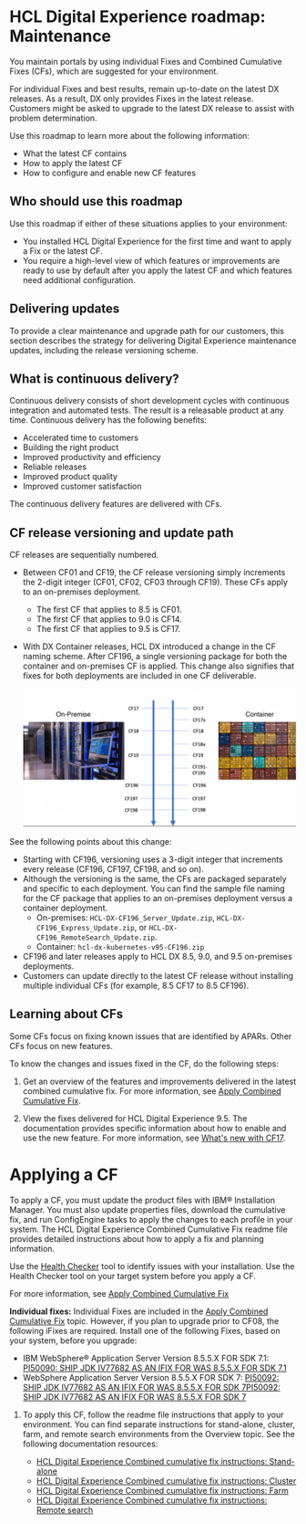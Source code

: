 # HCL Digital Experience roadmap: Maintenance

You maintain portals by using individual Fixes and Combined Cumulative Fixes (CFs), which are suggested for your environment.

For individual Fixes and best results, remain up-to-date on the latest DX releases. As a result, DX only provides Fixes in the latest release. Customers might be asked to upgrade to the latest DX release to assist with problem determination.

Use this roadmap to learn more about the following information:

-   What the latest CF contains
-   How to apply the latest CF
-   How to configure and enable new CF features


## Who should use this roadmap

Use this roadmap if either of these situations applies to your environment:

-   You installed HCL Digital Experience for the first time and want to apply a Fix or the latest CF.
-   You require a high-level view of which features or improvements are ready to use by default after you apply the latest CF and which features need additional configuration.

## Delivering updates

To provide a clear maintenance and upgrade path for our customers, this section describes the strategy for delivering Digital Experience maintenance updates, including the release versioning scheme.

## What is continuous delivery?

Continuous delivery consists of short development cycles with continuous integration and automated tests. The result is a releasable product at any time. Continuous delivery has the following benefits:

-   Accelerated time to customers
-   Building the right product
-   Improved productivity and efficiency
-   Reliable releases
-   Improved product quality
-   Improved customer satisfaction

The continuous delivery features are delivered with CFs.

## CF release versioning and update path

CF releases are sequentially numbered.

-   Between CF01 and CF19, the CF release versioning simply increments the 2-digit integer (CF01, CF02, CF03 through CF19). These CFs apply to an on-premises deployment.
    -   The first CF that applies to 8.5 is CF01.
    -   The first CF that applies to 9.0 is CF14.
    -   The first CF that applies to 9.5 is CF17.
-   With DX Container releases, HCL DX introduced a change in the CF naming scheme. After CF196, a single versioning package for both the container and on-premises CF is applied. This change also signifies that fixes for both deployments are included in one CF deliverable. <!-- What does "single versioning" mean? -->

    ![CF versioning for on-premises and container deployments](../rm_install_deployment/rm_advanced_cfg/_img/rm_cf_onprem_container.png)

See the following points about this change:

-   Starting with CF196, versioning uses a 3-digit integer that increments every release (CF196, CF197, CF198, and so on).
-   Although the versioning is the same, the CFs are packaged separately and specific to each deployment. You can find the sample file naming for the CF package that applies to an on-premises deployment versus a container deployment.
    -   On-premises: `HCL-DX-CF196_Server_Update.zip`, `HCL-DX-CF196_Express_Update.zip`, or `HCL-DX-CF196_RemoteSearch_Update.zip`.
    -   Container: `hcl-dx-kubernetes-v95-CF196.zip`
-   CF196 and later releases apply to HCL DX 8.5, 9.0, and 9.5 on-premises deployments.
-   Customers can update directly to the latest CF release without installing multiple individual CFs \(for example, 8.5 CF17 to 8.5 CF196).

## Learning about CFs

Some CFs focus on fixing known issues that are identified by APARs. Other CFs focus on new features.

<!-- The following list needs an introductory sentence. What's the nature of the items in this list? -->
To know the changes and issues fixed in the CF, do the following steps:

1.  Get an overview of the features and improvements delivered in the latest combined cumulative fix. For more information, see [Apply Combined Cumulative Fix](../../../../../deployment/install/traditional/cf_install/index.md). 

2.  View the fixes delivered for HCL Digital Experience 9.5. The documentation provides specific information about how to enable and use the new feature. For more information, see [What's new with CF17](../../../../../whatsnew/cf17/new_cf17.md).
    <!-- -   Documentation resource: [Fix for IBM WebSphere Application Server 9.0.5](../overview/was_905.md) -->

# Applying a CF

To apply a CF, you must update the product files with IBM® Installation Manager. You must also update properties files, download the cumulative fix, and run ConfigEngine tasks to apply the changes to each profile in your system. The HCL Digital Experience Combined Cumulative Fix readme file provides detailed instructions about how to apply a fix and planning information.

Use the [Health Checker](../../../../../deployment/install/traditional/cf_install/ccf_95_health_checker.md) tool to identify issues with your installation. Use the Health Checker tool on your target system before you apply a CF.

For more information, see [Apply Combined Cumulative Fix](../../../../../deployment/install/traditional/cf_install/index.md)

**Individual fixes:** Individual Fixes are included in the [Apply Combined Cumulative Fix](../../../../../deployment/install/traditional/cf_install/index.md) topic. However, if you plan to upgrade prior to CF08, the following iFixes are required. Install one of the following Fixes, based on your system, before you upgrade:

-   IBM WebSphere® Application Server Version 8.5.5.X FOR SDK 7.1: [PI50090: SHIP JDK IV77682 AS AN IFIX FOR WAS 8.5.5.X FOR SDK 7.1](https://support.hcltechsw.com/csm)
-   WebSphere Application Server Version 8.5.5.X FOR SDK 7: [PI50092: SHIP JDK IV77682 AS AN IFIX FOR WAS 8.5.5.X FOR SDK 7PI50092: SHIP JDK IV77682 AS AN IFIX FOR WAS 8.5.5.X FOR SDK 7](https://support.hcltechsw.com/csm)

1.  To apply this CF, follow the readme file instructions that apply to your environment. You can find separate instructions for stand-alone, cluster, farm, and remote search environments from the Overview topic. See the following documentation resources:

    -   [HCL Digital Experience Combined cumulative fix instructions: Stand-alone](../../../../../deployment/install/traditional/cf_install/ccf_95_standalone.md)
    -   [HCL Digital Experience Combined cumulative fix instructions: Cluster](../../../../../deployment/install/traditional/cf_install/ccf_95_cluster.md)
    -   [HCL Digital Experience Combined cumulative fix instructions: Farm](../../../../../deployment/install/traditional/cf_install/ccf_95_farm.md)
    -   [HCL Digital Experience Combined cumulative fix instructions: Remote search](../../../../../deployment/install/traditional/cf_install/ccf_95_remote_search.md)

